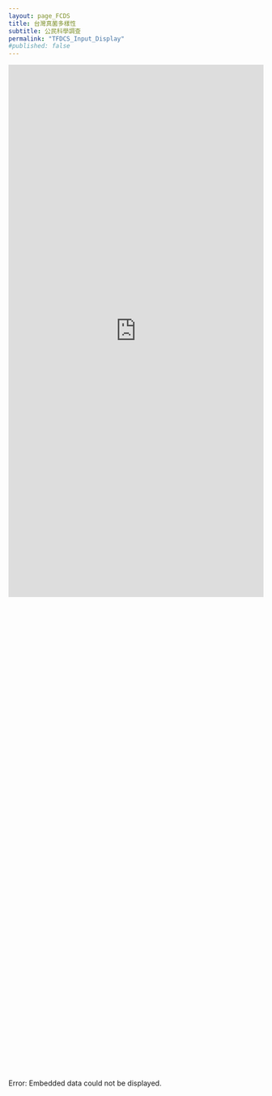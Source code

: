 ```yaml
---
layout: page_FCDS
title: 台灣真菌多樣性
subtitle: 公民科學調查
permalink: "TFDCS_Input_Display"
#published: false
---
```

<iframe referrerpolicy="no-referrer-when-downgrade" height="1050" width="100%" style="border:none;" src="https://view-awesome-table.com/-MdWhajOYO_CZJt9pSTZ/view"></iframe>
<object data="https://script.google.com/macros/s/AKfycbzTFgRObleHU6QzDKSbhKXRxIvJNfCmyv9qSmr26Fux4aUTza0CABtOwP3ZvXjXPjQK4g/exec" width="100%" height="950">
    <embed src="https://script.google.com/macros/s/AKfycbzTFgRObleHU6QzDKSbhKXRxIvJNfCmyv9qSmr26Fux4aUTza0CABtOwP3ZvXjXPjQK4g/exec" width="100%" height="950"></embed>
    Error: Embedded data could not be displayed.
</object>


